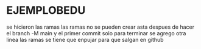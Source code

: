 # EJEMPLOBEDU
se hicieron las ramas 
las ramas no se pueden crear asta despues de hacer 
el branch -M main y el primer commit 
solo para terminar se agrego otra linea 
las ramas se tiene que enpujar para que salgan en github
